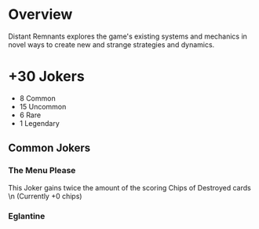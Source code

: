 # Overview
Distant Remnants explores the game's existing systems and mechanics in novel ways to create new and strange strategies and dynamics.

# +30 Jokers
- 8 Common
- 15 Uncommon
- 6 Rare
- 1 Legendary

## Common Jokers
### The Menu Please
This Joker gains twice the amount of the scoring Chips of Destroyed cards \n
(Currently +0 chips)

### Eglantine
